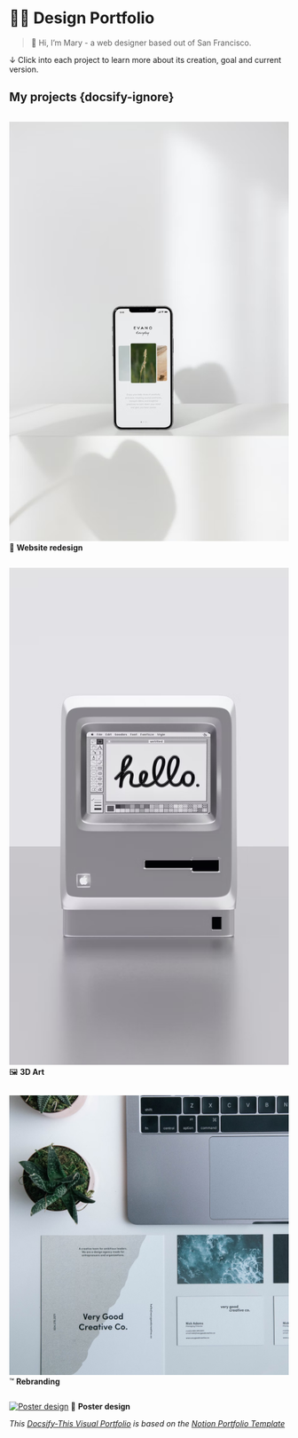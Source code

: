 # ☝🏼 Design Portfolio

> 👋 Hi, I’m Mary - a web designer based out of San Francisco.
> 

↓ Click into each project to learn more about its creation, goal and current version.

## My projects {docsify-ignore}

<div class="row">
<div class="column">

[![Website redesign](images/website-redesign.png ':class=banner-tall-image')](website-redesign.md)
🎨 **Website redesign**

</div>

<div class="column-right">

[![3D Art](images/3d-art.png ':class=banner-tall-image')](3d-art.md)
🖼️ **3D Art**

</div>
</div>

<div class="row">
<div class="column">

[![Rebranding](images/rebranding.png ':class=banner-tall-image')](rebranding.md)
™️ **Rebranding**

</div>

<div class="column-right">

[![Poster design](images/poster-design.png ':class=banner-tall-image')](poster-design.md)
🛬 **Poster design**

</div>
</div>

<!-- This line and everything below it can be deleted -->

_This [Docsify-This Visual Portfolio](https://github.com/paulhibbitts/docsify-this-visual-portfolio) is based on the [Notion Portfolio Template](https://www.notion.so/templates/design-portfolio-notion)_

<div style='display: none'>

---

# Docsify-This Visual Portfolio Template

[![Docsify](https://img.shields.io/npm/v/docsify?label=docsify)](https://docsify.js.org/)
[![MIT license](https://img.shields.io/badge/License-MIT-blue.svg)](https://github.com/hibbitts-design/docsify-open-course-starter-kit/blob/main/LICENSE)
<a href="https://discord.gg/zT8eS8ZG">
    <img src="https://img.shields.io/badge/chat-on%20discord-7289DA.svg" alt="Docsify Discord Chat" />
</a>

> This is a visual portfolio template for use with [Docsify-This.net](https://docsify-this.net/#/) Includes example one column layout ([one-column.md](one-column.md)).

![ Docsify-This Visual Portfolio Template](https://raw.githubusercontent.com/paulhibbitts/github-repo-images/master/docsify-this-visual-portfolio.png)
_Figure 1. Docsify-This Visual Portfolio Template. Explore the resulting standalone web site generated by Docsify-This.net at [https://docsify-this.net/?basePath=https://raw.githubusercontent.com/paulhibbitts/docsify-this-visual-portfolio/main&homepage=README.md&sidebar=true&loadSidebar=_sidebar.md&name=Design%20Portfolio](https://docsify-this.net/?basePath=https://raw.githubusercontent.com/paulhibbitts/docsify-this-visual-portfolio/main&homepage=README.md&sidebar=true&loadSidebar=_sidebar.md&name=Design%20Portfolio)_

How to Use
---

1. Tap **Use this template** in this repository (upper-right green button) and then choose **Create a new repository**

2. Choose the name for your new repository to contain the files and then tap **Create repository**

3. View the **README.md** Markdown file in your newly created repository and copy it's URL

4. Go to https://docsify-this.net and paste the copied URL into the **Markdown File URL** field

5. Select the page options you want (e.g. Font) and tap the **View as Standalone Page** button to view your Markdown file as a web page for sharing or embedding

You can further customize the appearance of your web page by tapping on the **Show More Page Options »** link in the Docsfy-This Web Page Builder.

Docsify-This Examples
---

[Docsify-This Visual Portfolio Template](https://github.com/paulhibbitts/docsify-this-visual-portfolio), displayed by Docsify-This as a:  
* [Standalone Site](https://docsify-this.net/?basePath=https://raw.githubusercontent.com/paulhibbitts/docsify-this-visual-portfolio/main&homepage=README.md&sidebar=true&loadSidebar=_sidebar.md&name=Design%20Portfolio "Docsify-This Visual Portfolio")  
* [Standalone Site with automatic light/dark theme switching](https://docsify-this.net/?basePath=https://raw.githubusercontent.com/paulhibbitts/docsify-this-visual-portfolio/main&homepage=README.md&sidebar=true&loadSidebar=_sidebar.md&name=Design%20Portfolio&dark-mode=true "Docsify-This Visual Portfolio")  
* [Standalone Site with favicon](https://docsify-this.net/?basePath=https://raw.githubusercontent.com/paulhibbitts/docsify-this-visual-portfolio/main&homepage=README.md&sidebar=true&loadFavicon=favicon.png&loadSidebar=_sidebar.md&loadSidebar=_sidebar.md&name=Design%20Portfolio "Docsify-This Visual Portfolio") 
* [Standalone Site with zoomable images](https://docsify-this.net/?basePath=https://raw.githubusercontent.com/paulhibbitts/docsify-this-visual-portfolio/main&homepage=README.md&sidebar=true&loadSidebar=_sidebar.md&name=Design%20Portfolio&zoom-images=true "Docsify-This Visual Portfolio")
* [Standalone Site with pagination](https://docsify-this.net/?basePath=https://raw.githubusercontent.com/paulhibbitts/docsify-this-visual-portfolio/main&homepage=README.md&sidebar=true&loadSidebar=_sidebar.md&name=Design%20Portfolio&pagination=true#/ "Docsify-This Visual Portfolio")  

</div>
